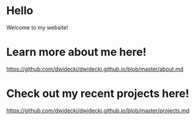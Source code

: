 # Hello

Welcome to my website!

# Learn more about me here!

https://github.com/dwidecki/dwidecki.github.io/blob/master/about.md

# Check out my recent projects here!

https://github.com/dwidecki/dwidecki.github.io/blob/master/projects.md
